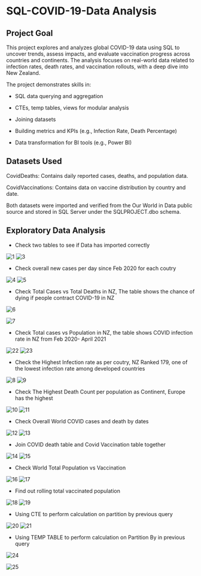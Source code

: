 # SQL-COVID-19-Data Analysis

## Project Goal

This project explores and analyzes global COVID-19 data using SQL to uncover trends, assess impacts, and evaluate vaccination progress across countries and continents. The analysis focuses on real-world data related to infection rates, death rates, and vaccination rollouts, with a deep dive into New Zealand.

The project demonstrates skills in:

- SQL data querying and aggregation

- CTEs, temp tables, views for modular analysis

- Joining datasets

- Building metrics and KPIs (e.g., Infection Rate, Death Percentage)

- Data transformation for BI tools (e.g., Power BI)

## Datasets Used

CovidDeaths: Contains daily reported cases, deaths, and population data.

CovidVaccinations: Contains data on vaccine distribution by country and date.

Both datasets were imported and verified from the Our World in Data public source and stored in SQL Server under the SQLPROJECT.dbo schema.


## Exploratory Data Analysis

- Check two tables to see if Data has imported correctly 

![1](https://github.com/user-attachments/assets/ae2aee08-6952-4a13-b819-efa68baa9440)
![3](https://github.com/user-attachments/assets/867dba6e-bac0-448e-8915-ff4c875658b1)


- Check overall new cases per day since Feb 2020 for each coutry 

![4](https://github.com/user-attachments/assets/5eb5ba78-4758-40df-a2fe-7a25b67cdf6e)
![5](https://github.com/user-attachments/assets/c04de501-15c7-4ea1-99c5-535251c85b3f)


- Check Total Cases vs Total Deaths in NZ, The table shows the chance of dying if people contract COVID-19 in NZ

![6](https://github.com/user-attachments/assets/e93de98c-e4e0-4525-966d-93cd448fb539)

![7](https://github.com/user-attachments/assets/6bbc35ea-6eb5-4580-b166-e052b3d6d07e)

- Check Total cases vs Population in NZ, the table shows COVID infection rate in NZ from Feb 2020- April 2021

![22](https://github.com/user-attachments/assets/feebbeff-0315-4872-8573-4565aab0b62d)
![23](https://github.com/user-attachments/assets/27dd2811-0e97-44f9-acef-fdc318b79cec)

- Check the Highest Infection rate as per coutry, NZ Ranked 179, one of the lowest infection rate among developed countries 

![8](https://github.com/user-attachments/assets/5a6d056e-6b3e-47b4-8964-e8b22f669b8a)
![9](https://github.com/user-attachments/assets/fb7e9617-3717-406d-bce7-e282ee517a18)

- Check The Highest Death Count per population as Continent, Europe has the highest

![10](https://github.com/user-attachments/assets/2318e5ff-41ce-4db3-be02-697ca16bd115)
![11](https://github.com/user-attachments/assets/854dcfa3-5c43-4ae7-a9f6-c10d81577162)

- Check Overall World COVID cases and death by dates 

![12](https://github.com/user-attachments/assets/cb1ab214-1df8-4f08-84e3-b9cc45e7d7a7)
![13](https://github.com/user-attachments/assets/5a8eed4a-58c4-4b21-a03c-21fbfc68df2a)

- Join COVID death table and Covid Vaccination table together 

![14](https://github.com/user-attachments/assets/55cb630a-10a4-4de6-82f3-b472f1da0fde)
![15](https://github.com/user-attachments/assets/a13a04c4-2d30-4c49-ada0-048412a66f2f)

- Check World Total Population vs Vaccination

![16](https://github.com/user-attachments/assets/ee235176-38c1-4004-bbd4-9930a7de9f26)
![17](https://github.com/user-attachments/assets/51d926a3-fcb6-46e4-94c2-5b50a33bd112)

- Find out rolling total vaccinated population

![18](https://github.com/user-attachments/assets/376297ad-38db-4962-8dcb-8348c2450ba4)
![19](https://github.com/user-attachments/assets/22f8d119-900a-40de-a4f5-d8e57379bf76)

- Using CTE to perform calculation on partition by previous query

![20](https://github.com/user-attachments/assets/644ce81b-159c-4532-a112-9495723a2f59)
![21](https://github.com/user-attachments/assets/b25cb2d8-9353-43c6-abfa-5fe77e77af00)


- Using TEMP TABLE to perform calculation on Partition By in previous query

![24](https://github.com/user-attachments/assets/d67d434f-96d7-4bd8-9e72-4f19a7a14929)

![25](https://github.com/user-attachments/assets/3c7ccc87-5c5a-45d9-b140-9df001f9d868)
